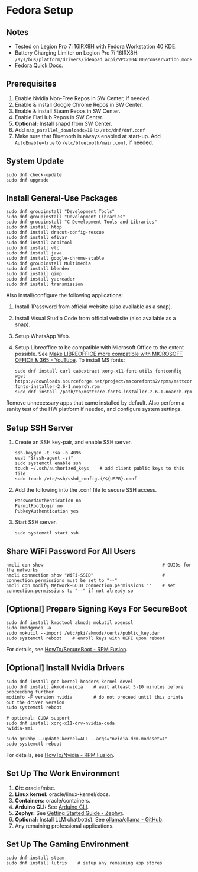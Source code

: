 # Fedora Setup


## Notes

- Tested on Legion Pro 7i 16IRX8H with Fedora Workstation 40 KDE.
- Battery Charging Limiter on Legion Pro 7i 16IRX8H: `/sys/bus/platform/drivers/ideapad_acpi/VPC2004:00/conservation_mode`
- [Fedora Quick Docs](https://docs.fedoraproject.org/en-US/quick-docs).


## Prerequisites

1. Enable Nvidia Non-Free Repos in SW Center, if needed.
2. Enable & install Google Chrome Repos in SW Center.
3. Enable & install Steam Repos in SW Center.
4. Enable FlatHub Repos in SW Center.
5. **Optional:** Install snapd from SW Center.
6. Add `max_parallel_downloads=10` to `/etc/dnf/dnf.conf`
7. Make sure that Bluetooth is always enabled at start-up. Add `AutoEnable=true`
to `/etc/bluetooth/main.conf`, if needed.


## System Update

```console
sudo dnf check-update
sudo dnf upgrade
```


## Install General-Use Packages

```console
sudo dnf groupinstall "Development Tools"
sudo dnf groupinstall "Development Libraries"
sudo dnf groupinstall "C Development Tools and Libraries"
sudo dnf install htop
sudo dnf install dracut-config-rescue
sudo dnf install efivar
sudo dnf install acpitool
sudo dnf install vlc
sudo dnf install java
sudo dnf install google-chrome-stable
sudo dnf groupinstall Multimedia
sudo dnf install blender
sudo dnf install gimp
sudo dnf install yacreader
sudo dnf install transmission
```

Also install/configure the following applications:
1. Install 1Password from official website (also available as a snap).
3. Install Visual Studio Code from official website (also available as a snap).
4. Setup WhatsApp Web.
5. Setup Libreoffice to be compatible with Microsoft Office to the extent possible.
See [Make LIBREOFFICE more compatible with MICROSOFT OFFICE & 365 - YouTube](https://youtu.be/G0che2Az9hw?si=srUlNr3YHD33ByAd).
To install MS fonts:

    ```console
    sudo dnf install curl cabextract xorg-x11-font-utils fontconfig
    wget https://downloads.sourceforge.net/project/mscorefonts2/rpms/msttcore-fonts-installer-2.6-1.noarch.rpm
    sudo dnf install /path/to/msttcore-fonts-installer-2.6-1.noarch.rpm
    ```

Remove unnecessary apps that came installed by default. Also perform a sanity test
of the HW platform if needed, and configure system settings.


## Setup SSH Server

1. Create an SSH key-pair, and enable SSH server.

    ```console
    ssh-keygen -t rsa -b 4096
    eval "$(ssh-agent -s)"
    sudo systemctl enable ssh
    touch ~/.ssh/authorized_keys    # add client public keys to this file
    sudo touch /etc/ssh/sshd_config.d/${USER}.conf
    ```

2. Add the following into the .conf file to secure SSH access.

    ```console
    PasswordAuthentication no
    PermitRootLogin no
    PubkeyAuthentication yes
    ```

3. Start SSH server.

    ```console
    sudo systemctl start ssh
    ```


## Share WiFi Password For All Users

```console
nmcli con show                                             # GUIDs for the networks
nmcli connection show "WiFi-SSID"                          # connection.permissions must be set to "--"
nmcli con modify Network-GUID connection.permissions ''    # set connection.permissions to "--" if not already so
```


## [Optional] Prepare Signing Keys For SecureBoot

```console
sudo dnf install kmodtool akmods mokutil openssl
sudo kmodgenca -a
sudo mokutil --import /etc/pki/akmods/certs/public_key.der
sudo systemctl reboot    # enroll keys with UEFI upon reboot
```

For details, see [HowTo/SecureBoot - RPM Fusion](https://rpmfusion.org/Howto/Secure%20Boot).


## [Optional] Install Nvidia Drivers

```console
sudo dnf install gcc kernel-headers kernel-devel
sudo dnf install akmod-nvidia    # wait atleast 5-10 minutes before proceeding further
modinfo -F version nvidia        # do not proceed until this prints out the driver version
sudo systemctl reboot

# optional: CUDA support
sudo dnf install xorg-x11-drv-nvidia-cuda
nvidia-smi

sudo grubby --update-kernel=ALL --args="nvidia-drm.modeset=1"
sudo systemctl reboot
```

For details, see [HowTo/Nvidia - RPM Fusion](https://rpmfusion.org/Howto/NVIDIA).


## Set Up The Work Environment

1. **Git:** oracle/misc.
2. **Linux kernel:** oracle/linux-kernel/docs.
3. **Containers:** oracle/containers.
4. **Arduino CLI:** See [Arduino CLI](https://arduino.github.io/arduino-cli/latest).
5. **Zephyr:** See [Getting Started Guide - Zephyr](https://docs.zephyrproject.org/latest/develop/getting_started/index.html).
6. **Optional:** Install LLM chatbot(s). See [ollama/ollama - GitHub](https://github.com/ollama/ollama).
7. Any remaining professional applications.


## Set Up The Gaming Environment

```console
sudo dnf install steam
sudo dnf install lutris    # setup any remaining app stores
```
